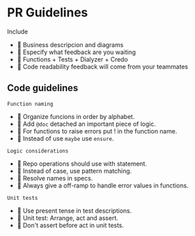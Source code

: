 # PR Guidelines

Include

- 📍 Business descripcion and diagrams
- 📍 Especify what feedback are you waiting
- 📍 Functions + Tests + Dialyzer + Credo
- 📍 Code readability feedback will come from your teammates

## Code guidelines 

`Function naming`
- 📍 Organize funcions in order by alphabet.
- 📍 Add `@doc` detached an important piece of logic.
- 📍 For functions to raise errors put ! in the function name.
- 📍 Instead of use `maybe` use `ensure`.

`Logic considerations`
- 📍 Repo operations should use with statement.
- 📍 Instead of case, use pattern matching.
- 📍 Resolve names in specs.
- 📍 Always give a off-ramp to handle error values in functions.

`Unit tests`
- 📍 Use present tense in test descriptions.
- 📍 Unit test: Arrange, act and assert.
- 📍 Don't assert before act in unit tests.


